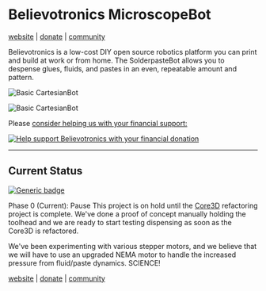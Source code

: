 # Believotronics MicroscopeBot
[website](http://believotron.com/believotronics) | [donate](https://www.patreon.com/Believotron) | [community](http://community.believotron.com/c/believotronics)

Believotronics is a low-cost DIY open source robotics platform you can print and build at work or from home. The SolderpasteBot allows you to despense glues, fluids, and pastes in an even, repeatable amount and pattern.

![Basic CartesianBot](/SolderpasteBot/images/believotronics_wide.jpg)

![Basic CartesianBot](/SolderpasteBot/images/solderpaste_toolhead.jpg)

Please [consider helping us with your financial support:](https://www.patreon.com/Believotron)

<a href="http://www.youtube.com/watch?feature=player_embedded&v=6cPdLHY97b4
" target="_blank"><img src="http://img.youtube.com/vi/6cPdLHY97b4/0.jpg"
alt="Help support Believotronics with your financial donation" /></a>

----
## Current Status
[![Generic badge](https://img.shields.io/badge/SolderpasteBot-Phase_0-blue.svg)](/Core3D/readme.md)

Phase 0 (Current): Pause
This project is on hold until the [Core3D](/Core3D/readme.md) refactoring project is complete.
We've done a proof of concept manually holding the toolhead and we are ready to start testing dispensing as soon as the Core3D is refactored.

We've been experimenting with various stepper motors, and we believe that we will have to use an upgraded NEMA motor to handle the increased pressure from fluid/paste dynamics. SCIENCE!


[website](http://believotron.com/believotronics) | [donate](https://www.patreon.com/Believotron) | [community](http://community.believotron.com/c/believotronics)
